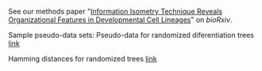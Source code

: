 See our methods paper "[Information Isometry Technique Reveals Organizational Features in Developmental Cell Lineages](http://www.biorxiv.org/content/early/2016/07/07/062539)" on _bioRxiv_.

Sample pseudo-data sets:
Pseudo-data for randomized diferentiation trees  [link](https://github.com/devoworm/AoDT/blob/master/Information%20Isometry/Pseudo-data-differentiation-code.csv)

Hamming distances for randomized trees  [link](https://github.com/devoworm/AoDT/blob/master/Information%20Isometry/Pseudo-data-Hamming-distance-subtrees.csv)
